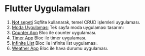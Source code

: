 # Flutter Uygulamaları

1. [Not sepeti](https://github.com/atasoy182/flutter_apps/tree/master/notsepeti) Sqflite kullanarak, temel CRUD işlemleri uygulaması.
2. [Moda Uygulaması](https://github.com/atasoy182/flutter_apps/tree/master/modauygulamasi) Tek sayfa moda uygulaması tasarımı
3. [Counter App](https://github.com/atasoy182/flutter_apps/tree/master/counter_with_bloc) Bloc ile counter uygulaması.
4. [Timer App](https://github.com/atasoy182/flutter_apps/tree/master/timer_with_bloc) Bloc ile timer uygulaması.
5. [Infinite List](https://github.com/atasoy182/flutter_apps/tree/master/infinite_list_with_bloc) Bloc ile infinite list uygulaması.
6. [Weather App](https://github.com/atasoy182/flutter_apps/tree/master/weatherapp_with_bloc) Bloc ile hava durumu uygulaması.
